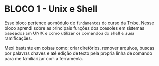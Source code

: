 # BLOCO 1 - Unix e Shell

Esse bloco pertence ao módulo de `fundamentos` do curso da [Trybe](https://www.betrybe.com/). Nesse bloco aprendi sobre as principais funções dos consoles em sistemas baseados em UNIX e como utilizar os comandos do shell e suas ramificações.

Mexi bastante em coisas como: criar diretórios, remover arquivos, buscas por palavras chaves e até edição de texto pela propria linha de comando para me familiarizar com a ferramenta.
